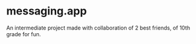 # messaging.app
An intermediate project made with collaboration of 2 best friends, of 10th grade for fun.
